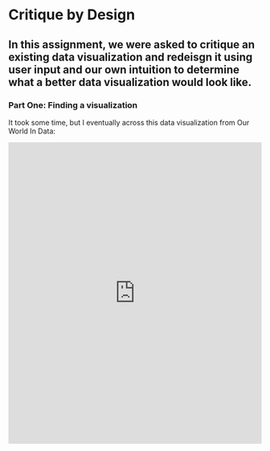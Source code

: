# Critique by Design
## In this assignment, we were asked to critique an existing data visualization and redeisgn it using user input and our own intuition to determine what a better data visualization would look like.

### Part One: Finding a visualization
It took some time, but I eventually across this data visualization from Our World In Data:
<iframe src="https://ourworldindata.org/grapher/distribution-electoral-democracy-vdem?time=1900&country=~OWID_HSE" loading="lazy" style="width: 100%; height: 600px; border: 0px none;"></iframe> 

